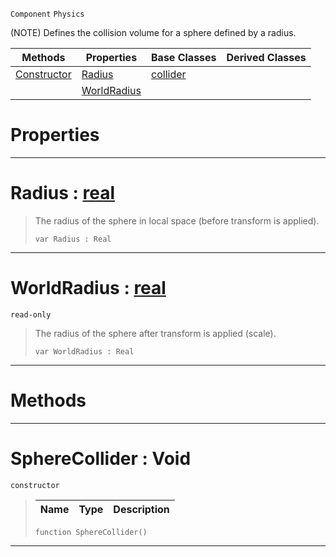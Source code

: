  `Component` `Physics`



(NOTE) Defines the collision volume for a sphere defined by a radius.

|Methods|Properties|Base Classes|Derived Classes|
|---|---|---|---|
|[ Constructor](https://github.com/PlasmaEngine/PlasmaDocs/tree/master/docs/C%2B%2B/code_reference/class_reference/spherecollider.markdown#spherecollider-void)|[ Radius](https://github.com/PlasmaEngine/PlasmaDocs/tree/master/docs/C%2B%2B/code_reference/class_reference/spherecollider.markdown#radius-plasma-engine-docum)|[collider](https://github.com/PlasmaEngine/PlasmaDocs/tree/master/docs/C%2B%2B/code_reference/class_reference/collider.markdown)| |
| |[ WorldRadius](https://github.com/PlasmaEngine/PlasmaDocs/tree/master/docs/C%2B%2B/code_reference/class_reference/spherecollider.markdown#worldradius-plasma-engine)| | |


 #  Properties


---  
 #  Radius : [real](https://github.com/PlasmaEngine/PlasmaDocs/tree/master/docs/C%2B%2B/code_reference/lightning_base_types/real.markdown)

> The radius of the sphere in local space (before transform is applied).
> ``` lang=cpp, name=Lightning
> var Radius : Real


---  
 #  WorldRadius : [real](https://github.com/PlasmaEngine/PlasmaDocs/tree/master/docs/C%2B%2B/code_reference/lightning_base_types/real.markdown)

 `read-only`

> The radius of the sphere after transform is applied (scale).
> ``` lang=cpp, name=Lightning
> var WorldRadius : Real


---  
 #  Methods


---  
 #  SphereCollider : Void

 `constructor`

> 
> |Name|Type|Description|
> |---|---|---|
> ``` lang=cpp, name=Lightning
> function SphereCollider()
> ``` 


---  
 

 
